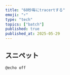 ```yaml
---
title: "60秒毎にtracertする"
emoji: "⚡"
type: "tech"
topics: ["batch"]
published: true
published_at: 2025-05-29
---
```


## スニペット

```batch
@echo off
```
